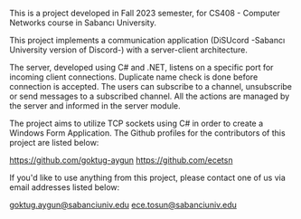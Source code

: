 This is a project developed in Fall 2023 semester, for CS408 - Computer Networks course in Sabancı University. 

This project implements a communication application (DiSUcord -Sabancı University version of Discord-) with a server-client architecture.

The server, developed using C# and .NET, listens on a specific port for incoming client connections. Duplicate name check is done before connection is accepted. The users can subscribe to a channel, unsubscribe or send messages to a subscribed channel. All the actions are managed by the server and informed in the server module. 

The project aims to utilize TCP sockets using C# in order to create a Windows Form Application. The Github profiles for the contributors of this project are listed below:

https://github.com/goktug-aygun
https://github.com/ecetsn

If you'd like to use anything from this project, please contact one of us via email addresses listed below:

goktug.aygun@sabanciuniv.edu
ece.tosun@sabanciuniv.edu
